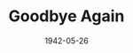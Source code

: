 ---
title: Goodbye Again
date: 1942-05-26
closing_date: 1942-05-29
layout: productions
featured_image:
image_caption:
image_credit:
playbill:
category:
Theatre: Theatre Jacksonville
Venue: Little Theatre
cast:
- Anne Rogers: Virginia Spence
- Arthur Westlake: Robert Blackburn
- Bellboy: Hal Taylor, Jr.
- Elizabeth Clochessy: Ginger Hicklin
- Harvey Wilson: William Schosser
- Julia Wilson: Jewett Ashley
- Kenneth Bixby: E.S. Beauchamp-Nobbs
- Maid: Harriet Hearn
- Mr. Clayton: Donald DeHoff
- Theodore: Charles L. Jennings, Jr.
- Waiter: George Spelvin
crew:
- Director: Leighton M. Ballew
- Assistant Stage Manager: Elmo Lehman
- Box Office: Elizabeth Hulett
- Make-up:
  - Elmo Lehman
  - Irma Stockwell
  - Malanie Bisbee
  - Mrs. Fred Cobb
  - Shirley Chardkoff
- Props: Elsie Behner
- Stage Crew:
  - Ginny Spence
  - Alex Pillsbury
  - Betty Kennedy
  - Bishop McCauley
  - Elmo Lehman
  - Jesse Hoagland
  - Mary Garcia
  - Roberta Arrowsmith
  - Rose Marie Schosser
  - W.J. Fouraker, Jr.
  - William Schosser
- Stage Manager: Bishop McCauley
---